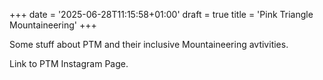 +++
date = '2025-06-28T11:15:58+01:00'
draft = true
title = 'Pink Triangle Mountaineering'
+++

Some stuff about PTM and their inclusive Mountaineering avtivities.

Link to PTM Instagram Page.